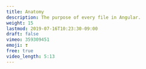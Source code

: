 ```yaml
---
title: Anatomy
description: The purpose of every file in Angular.
weight: 15
lastmod: 2019-07-16T10:23:30-09:00
draft: false
vimeo: 359309451
emoji: ❣️
free: true
video_length: 5:13
---
```

